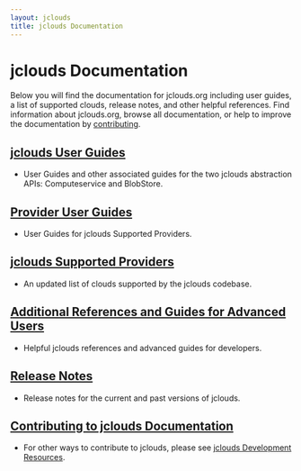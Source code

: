```yaml
---
layout: jclouds
title: jclouds Documentation
---
```


# jclouds Documentation

Below you will find the documentation for jclouds.org including user guides, a list of supported clouds, release notes, and other helpful 
references. Find information about jclouds.org, browse all documentation, or help to improve the documentation by [contributing](/documentation/devguides/contributing-to-documentation/).

## [jclouds User Guides](/documentation/jcloudsguides)

* User Guides and other associated guides for the two jclouds abstraction APIs: Computeservice and BlobStore.  

## [Provider User Guides](/documentation/userguide)

* User Guides for jclouds Supported Providers.

## [jclouds Supported Providers](/documentation/reference/supported-providers/)

* An updated list of clouds supported by the jclouds codebase.

## [Additional References and Guides for Advanced Users](/documentation/reference)

* Helpful jclouds references and advanced guides for developers.

## [Release Notes](/documentation/releasenotes/)

* Release notes for the current and past versions of jclouds.

## [Contributing to jclouds Documentation](/documentation/devguides/contributing-to-documentation/)

* For other ways to contribute to jclouds, please see [jclouds Development Resources](/documentation/devguides/).
